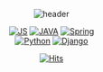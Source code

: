 
<!--
**JU-jeong/JU-jeong** is a ✨ _special_ ✨ repository because its `README.md` (this file) appears on your GitHub profile.

Here are some ideas to get you started:

- 🔭 I’m currently working on ...
- 🌱 I’m currently learning ...
- 👯 I’m looking to collaborate on ...
- 🤔 I’m looking for help with ...
- 💬 Ask me about ...
- 📫 How to reach me: ...
- 😄 Pronouns: ...
- ⚡ Fun fact: ...
-->

<div align = center>

![header](https://capsule-render.vercel.app/api?type=Waving&color=auto&height=300&section=header&text=Arrivederci!&fontSize=50)
 
 <!-- [![태그이름](https://img.shields.io/badge/태그에 적히는 글씨-태그색?style=flat-square&logo=로고이름&logoColor=로고색)](관련된 내 링크) -->

[![JS](https://img.shields.io/badge/JavaScript-F7DF1E?style=edge_flat&logo=JavaScript&logoColor=black)](https://github.com/JU-jeong/JavaScriptTetris)
[![JAVA](https://img.shields.io/badge/JAVA-007396?style=flat-square&logo=JAVA&logoColor=brown)](https://github.com/JU-jeong/java-socket-chatting)
[![Spring](https://img.shields.io/badge/Spring-6DB33F?style=flat-square&logo=Spring&logoColor=yellow)](https://github.com/JU-jeong/java-socket-chatting)
 <br>
[![Python](https://img.shields.io/badge/Python-3776AB?style=edge_flat&logo=Python&logoColor=yellow)](https://github.com/JU-jeong/todolist.git)
[![Django](https://img.shields.io/badge/Django-092E20?style=edge_flat&logo=Django&logoColor=green)](https://github.com/JU-jeong/todolist.git)


[![Hits](https://hits.seeyoufarm.com/api/count/incr/badge.svg?url=https%3A%2F%2Fgithub.com%2FJU-jeong&count_bg=%23D60EE3&title_bg=%23080808&icon=&icon_color=%23E7E7E7&title=hits&edge_flat=false)](https://hits.seeyoufarm.com)

 
